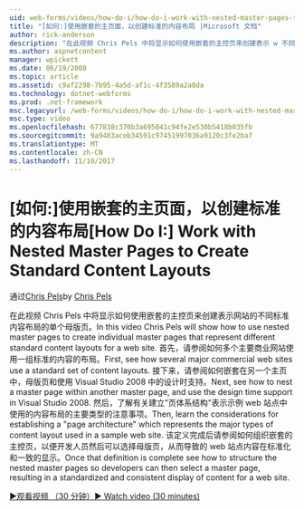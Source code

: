 ```yaml
---
uid: web-forms/videos/how-do-i/how-do-i-work-with-nested-master-pages-to-create-standard-content-layouts
title: "[如何:]使用嵌套的主页面，以创建标准的内容布局 |Microsoft 文档"
author: rick-anderson
description: "在此视频 Chris Pels 中将显示如何使用嵌套的主控页来创建表示 w 不同标准的内容布局的单个母版页..."
ms.author: aspnetcontent
manager: wpickett
ms.date: 06/19/2008
ms.topic: article
ms.assetid: c9af2298-7b95-4a5d-af1c-4f3589a2a8da
ms.technology: dotnet-webforms
ms.prod: .net-framework
msc.legacyurl: /web-forms/videos/how-do-i/how-do-i-work-with-nested-master-pages-to-create-standard-content-layouts
msc.type: video
ms.openlocfilehash: 677838c370b3a695041c94fe2e530b5418b035fb
ms.sourcegitcommit: 9a9483aceb34591c97451997036a9120c3fe2baf
ms.translationtype: MT
ms.contentlocale: zh-CN
ms.lasthandoff: 11/10/2017
---
```

<a name="how-do-i-work-with-nested-master-pages-to-create-standard-content-layouts"></a><span data-ttu-id="2ed17-103">[如何:]使用嵌套的主页面，以创建标准的内容布局</span><span class="sxs-lookup"><span data-stu-id="2ed17-103">[How Do I:] Work with Nested Master Pages to Create Standard Content Layouts</span></span>
====================
<span data-ttu-id="2ed17-104">通过[Chris Pels](https://twitter.com/chrispels)</span><span class="sxs-lookup"><span data-stu-id="2ed17-104">by [Chris Pels](https://twitter.com/chrispels)</span></span>

<span data-ttu-id="2ed17-105">在此视频 Chris Pels 中将显示如何使用嵌套的主控页来创建表示网站的不同标准内容布局的单个母版页。</span><span class="sxs-lookup"><span data-stu-id="2ed17-105">In this video Chris Pels will show how to use nested master pages to create individual master pages that represent different standard content layouts for a web site.</span></span> <span data-ttu-id="2ed17-106">首先，请参阅如何多个主要商业网站使用一组标准的内容的布局。</span><span class="sxs-lookup"><span data-stu-id="2ed17-106">First, see how several major commercial web sites use a standard set of content layouts.</span></span> <span data-ttu-id="2ed17-107">接下来，请参阅如何嵌套在另一个主页中，母版页和使用 Visual Studio 2008 中的设计时支持。</span><span class="sxs-lookup"><span data-stu-id="2ed17-107">Next, see how to nest a master page within another master page, and use the design time support in Visual Studio 2008.</span></span> <span data-ttu-id="2ed17-108">然后，了解有关建立"页体系结构"表示示例 web 站点中使用的内容布局的主要类型的注意事项。</span><span class="sxs-lookup"><span data-stu-id="2ed17-108">Then, learn the considerations for establishing a "page architecture" which represents the major types of content layout used in a sample web site.</span></span> <span data-ttu-id="2ed17-109">该定义完成后请参阅如何组织嵌套的主控页，以便开发人员然后可以选择母版页，从而导致的 web 站点内容在标准化和一致的显示。</span><span class="sxs-lookup"><span data-stu-id="2ed17-109">Once that definition is complete see how to structure the nested master pages so developers can then select a master page, resulting in a standardized and consistent display of content for a web site.</span></span>

[<span data-ttu-id="2ed17-110">&#9654;观看视频 （30 分钟）</span><span class="sxs-lookup"><span data-stu-id="2ed17-110">&#9654; Watch video (30 minutes)</span></span>](https://channel9.msdn.com/Blogs/ASP-NET-Site-Videos/how-do-i-work-with-nested-master-pages-to-create-standard-content-layouts)
